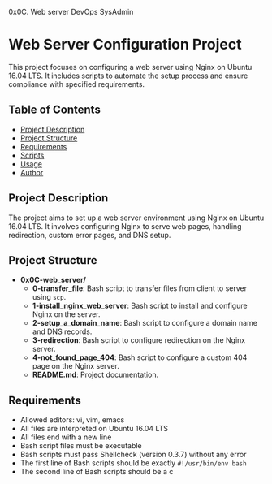 0x0C. Web server
DevOps
SysAdmin

# Web Server Configuration Project

This project focuses on configuring a web server using Nginx on Ubuntu 16.04 LTS. It includes scripts to automate the setup process and ensure compliance with specified requirements.

## Table of Contents

- [Project Description](#project-description)
- [Project Structure](#project-structure)
- [Requirements](#requirements)
- [Scripts](#scripts)
- [Usage](#usage)
- [Author](#author)

## Project Description

The project aims to set up a web server environment using Nginx on Ubuntu 16.04 LTS. It involves configuring Nginx to serve web pages, handling redirection, custom error pages, and DNS setup.

## Project Structure

- **0x0C-web_server/**
  - **0-transfer_file**: Bash script to transfer files from client to server using `scp`.
  - **1-install_nginx_web_server**: Bash script to install and configure Nginx on the server.
  - **2-setup_a_domain_name**: Bash script to configure a domain name and DNS records.
  - **3-redirection**: Bash script to configure redirection on the Nginx server.
  - **4-not_found_page_404**: Bash script to configure a custom 404 page on the Nginx server.
  - **README.md**: Project documentation.

## Requirements

- Allowed editors: vi, vim, emacs
- All files are interpreted on Ubuntu 16.04 LTS
- All files end with a new line
- Bash script files must be executable
- Bash scripts must pass Shellcheck (version 0.3.7) without any error
- The first line of Bash scripts should be exactly `#!/usr/bin/env bash`
- The second line of Bash scripts should be a c

